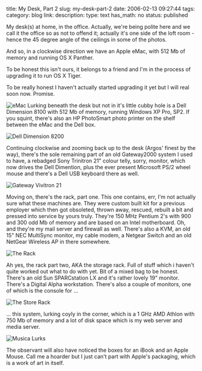 title: My Desk, Part 2
slug: my-desk-part-2
date: 2006-02-13 09:27:44
tags: 
category: blog
link: 
description: 
type: text
has_math: no
status: published

My desk(s) at home, in the office. Actually, we're being polite here and we call it the office so as not to offend it; actually it's one side of the loft room - hence the 45 degree angle of the ceilings in some of the photos.

And so, in a clockwise direction we have an Apple eMac, with 512 Mb of memory and running OS X Panther.

To be honest this isn't ours, it belongs to a friend and I'm in the process of upgrading it to run OS X Tiger.

To be really honest I haven't actually started upgrading it yet but I will real soon now. Promise.

<!-- TEASER_END -->

![eMac](/wp-content/uploads/2006/02/13-02-06_0729.jpg)
Lurking beneath the desk but not in it's little cubby hole is a Dell Dimension 8100 with 512 Mb of memory, running Windows XP Pro, SP2. If you squint, there's also an HP PhotoSmart photo printer on the shelf between the eMac and the Dell box.

![Dell Dimension 8200](/wp-content/uploads/2006/02/13-02-06_0730.jpg)

Continuing clockwise and zooming back up to the desk (Argos' finest by the way), there's the sole remaining part of an old Gateway2000 system I used to have, a rebadged Sony Trinitron 21" colour telly, sorry, monitor, which now drives the Dell Dimention, plus the ever present Microsoft PS/2 wheel mouse and there's a Dell USB keyboard there as well.

![Gateway Vivitron 21](/wp-content/uploads/2006/02/13-02-06_0731.jpg)

Moving on, there's the rack, part one. This one contains, err, I'm not actually sure what these machines are. They were custom built kit for a previous employer which then got obsoleted, thrown away, rescued, rebuilt a bit and pressed into service by yours truly. They're 150 MHz Pentium 2's with 900 and 300 odd Mb of memory and are based on an Intel motherboard. Oh, and they're my mail server and firewall as well. There's also a KVM, an old 15" NEC MultiSync monitor, my cable modem, a Netgear Switch and an old NetGear Wireless AP in there somewhere.

![The Rack](/wp-content/uploads/2006/02/13-02-06_0732.jpg)

Ah yes, the rack part two, AKA the storage rack. Full of stuff which i haven't quite worked out what to do with yet. Bit of a mixed bag to be honest. There's an old Sun SPARCstation LX and it's rather lovely 19" monitor. There's a Digital Alpha workstation. There's also a couple of monitors, one of which is the console for ...

![The Store Rack](/wp-content/uploads/2006/02/13-02-06_0733.jpg)

... this system, lurking coyly in the corner, which is a 1 GHz AMD Athlon with 750 Mb of memory and a lot of disk space which is my web server and media server.

![Musica Lurks](/wp-content/uploads/2006/02/13-02-06_0734.jpg)

The observant will also have noticed the boxes for an iBook and an Apple Mouse. Call me a hoarder but I just can't part with Apple's packaging, which is a work of art in itself.




